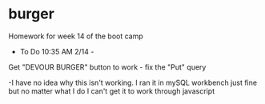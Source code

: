 # burger
Homework for week 14 of the boot camp




 - To Do 10:35 AM 2/14 -

Get "DEVOUR BURGER" button to work - fix the "Put" query

-I have no idea why this isn't working.  I ran it in mySQL workbench just fine but no matter what I do I can't get it to work through javascript